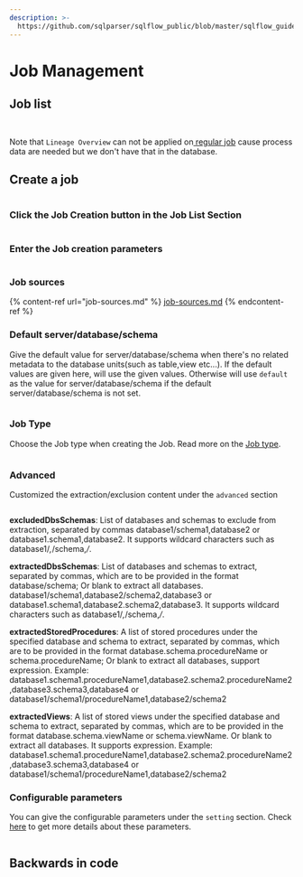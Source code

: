 ```yaml
---
description: >-
  https://github.com/sqlparser/sqlflow_public/blob/master/sqlflow_guide_cn.md#job-list
---
```


# Job Management

## Job list

<figure><img src="../../../.gitbook/assets/185734108-5dc282df-0b49-4061-af2d-c9fa21ab885a.png" alt=""><figcaption></figcaption></figure>

<figure><img src="../../../.gitbook/assets/Screenshot from 2022-11-06 16-29-30.png" alt=""><figcaption></figcaption></figure>

Note that `Lineage Overview` can not be applied on[ regular job](../../getting-started/different-modes-in-gudu-sqlflow/job-mode.md#regular-job) cause process data are needed but we don't have that in the database.

## Create a job

<figure><img src="../../../.gitbook/assets/185737736-814ae584-ab72-4be6-a4f6-6393607d385f.gif" alt=""><figcaption></figcaption></figure>

### Click the Job Creation button in the Job List Section

<figure><img src="../../../.gitbook/assets/20221101205559.png" alt=""><figcaption></figcaption></figure>

### Enter the Job creation parameters&#x20;

<figure><img src="../../../.gitbook/assets/Screenshot from 2022-11-01 21-00-58.png" alt=""><figcaption></figcaption></figure>

### Job sources

{% content-ref url="job-sources.md" %}
[job-sources.md](job-sources.md)
{% endcontent-ref %}

### Default server/database/schema

Give the default value for server/database/schema when there's no related metadata to the database units(such as table,view etc...). If the default values are given here, will use the given values. Otherwise will use `default` as the value for server/database/schema if the default server/database/schema is not set.

<figure><img src="../../../.gitbook/assets/Screenshot from 2022-11-01 21-22-38.png" alt=""><figcaption></figcaption></figure>

### Job Type

Choose the Job type when creating the Job. Read more on the [Job type](../../getting-started/different-modes-in-gudu-sqlflow/job-mode.md).

<figure><img src="../../../.gitbook/assets/Screenshot from 2022-11-01 21-04-21.png" alt=""><figcaption></figcaption></figure>

### Advanced

Customized the extraction/exclusion content under the `advanced` section

<figure><img src="../../../.gitbook/assets/Screenshot from 2022-11-01 21-06-07.png" alt=""><figcaption></figcaption></figure>

**excludedDbsSchemas**: List of databases and schemas to exclude from extraction, separated by commas database1/schema1,database2 or database1.schema1,database2. It supports wildcard characters such as database1/_,_/schema,_/_.

**extractedDbsSchemas**: List of databases and schemas to extract, separated by commas, which are to be provided in the format database/schema; Or blank to extract all databases. database1/schema1,database2/schema2,database3 or database1.schema1,database2.schema2,database3. It supports wildcard characters such as database1/_,_/schema,_/_.

**extractedStoredProcedures**: A list of stored procedures under the specified database and schema to extract, separated by commas, which are to be provided in the format database.schema.procedureName or schema.procedureName; Or blank to extract all databases, support expression. Example:    database1.schema1.procedureName1,database2.schema2.procedureName2,database3.schema3,database4 or database1/schema1/procedureName1,database2/schema2

**extractedViews**: A list of stored views under the specified database and schema to extract, separated by commas, which are to be provided in the format database.schema.viewName or schema.viewName. Or blank to extract all databases. It supports expression. Example: database1.schema1.procedureName1,database2.schema2.procedureName2,database3.schema3,database4 or database1/schema1/procedureName1,database2/schema2

### Configurable parameters

You can give the configurable parameters under the `setting` section. Check [here](../settings.md#configurable-parameters-when-creating-jobs-or-visualizing-the-sql-in-sql-editor) to get more details about these parameters.

<figure><img src="../../../.gitbook/assets/Screenshot from 2022-11-01 21-08-42.png" alt=""><figcaption></figcaption></figure>

## Backwards in code

<figure><img src="../../../.gitbook/assets/185738467-b8485e3c-cbc4-4ceb-ab20-5e869908551b.gif" alt=""><figcaption></figcaption></figure>

